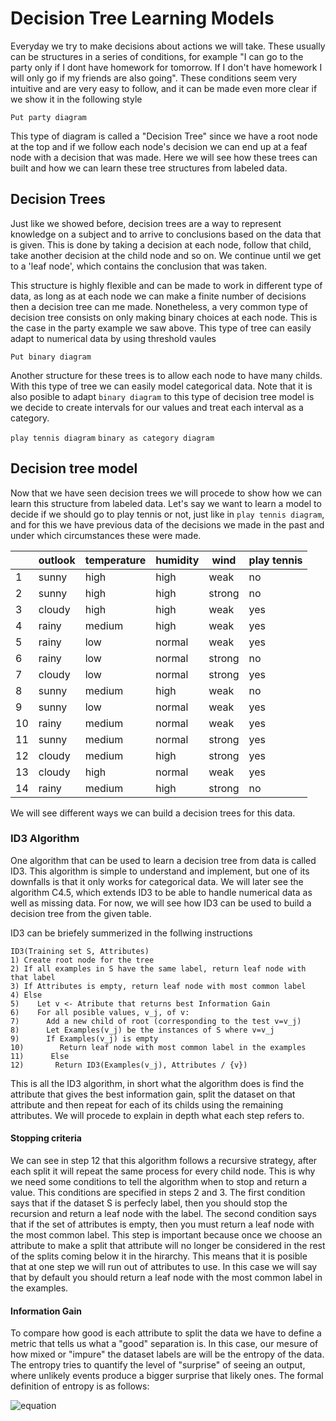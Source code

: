 # Decision Tree Learning Models

Everyday we try to make decisions about actions we will take. These usually can be structures in a series of conditions, for example "I can go to the party only if I dont have homework for tomorrow. If I don't have homework I will only go if my friends are also going". These conditions seem very intuitive and are very easy to follow, and it can be made even more clear if we show it in the following style

`Put party diagram`

This type of diagram is called a "Decision Tree" since we have a root node at the top and if we follow each node's decision we can end up at a feaf node with a decision that was made. Here we will see how these trees can built and how we can learn these tree structures from labeled data.

## Decision Trees

Just like we showed before, decision trees are a way to represent knowledge on a subject and to arrive to conclusions based on the data that is given. This is done by taking a decision at each node, follow that child, take another decision at the child node and so on. We continue until we get to a 'leaf node', which contains the conclusion that was taken. 

This structure is highly flexible and can be made to work in different type of data, as long as at each node we can make a finite number of decisions then a decision tree can me made. Nonetheless, a very common type of decision tree consists on only making binary choices at each node. This is the case in the party example we saw above. This type of tree can easily adapt to numerical data by using threshold vaules

`Put binary diagram`

Another structure for these trees is to allow each node to have many childs. With this type of tree we can easily model categorical data. Note that it is also posible to adapt `binary diagram` to this type of decision tree model is we decide to create intervals for our values and treat each interval as a category.

`play tennis diagram`
`binary as category diagram`

## Decision tree model

Now that we have seen decision trees we will procede to show how we can learn this structure from labeled data. Let's say we want to learn a model to decide if we should go to play tennis or not, just like in `play tennis diagram`, and for this we have previous data of the decisions we made in the past and under which circumstances these were made.

|    | outlook | temperature | humidity | wind   | play tennis |
|----|---------|-------------|----------|--------|-------------|
| 1  | sunny   | high        | high     | weak   | no          |
| 2  | sunny   | high        | high     | strong | no          |
| 3  | cloudy  | high        | high     | weak   | yes         |
| 4  | rainy   | medium      | high     | weak   | yes         |
| 5  | rainy   | low         | normal   | weak   | yes         |
| 6  | rainy   | low         | normal   | strong | no          |
| 7  | cloudy  | low         | normal   | strong | yes         |
| 8  | sunny   | medium      | high     | weak   | no          |
| 9  | sunny   | low         | normal   | weak   | yes         |
| 10 | rainy   | medium      | normal   | weak   | yes         |
| 11 | sunny   | medium      | normal   | strong | yes         |
| 12 | cloudy  | medium      | high     | strong | yes         |
| 13 | cloudy  | high        | normal   | weak   | yes         |
| 14 | rainy   | medium      | high     | strong | no          |

We will see different ways we can build a decision trees for this data.

### ID3 Algorithm

One algorithm that can be used to learn a decision tree from data is called ID3. This algorithm is simple to understand and implement, but one of its downfalls is that it only works for categorical data. We will later see the algorithm C4.5, which extends ID3 to be able to handle numerical data as well as missing data. For now, we will see how ID3 can be used to build a decision tree from the given table.

ID3 can be briefely summerized in the follwing instructions

```
ID3(Training set S, Attributes)
1) Create root node for the tree
2) If all examples in S have the same label, return leaf node with that label
3) If Attributes is empty, return leaf node with most common label
4) Else
5)    Let v <- Atribute that returns best Information Gain
6)    For all posible values, v_j, of v:
7)      Add a new child of root (corresponding to the test v=v_j)
8)      Let Examples(v_j) be the instances of S where v=v_j
9)      If Examples(v_j) is empty
10)        Return leaf node with most common label in the examples
11)      Else
12)       Return ID3(Examples(v_j), Attributes / {v})
```

This is all the ID3 algorithm, in short what the algorithm does is find the attribute that gives the best information gain, split the dataset on that attribute and then repeat for each of its childs using the remaining attributes. We will procede to explain in depth what each step refers to. 

#### Stopping criteria

We can see in step 12 that this algorithm follows a recursive strategy, after each split it will repeat the same process for every child node. This is why we need some conditions to tell the algorithm when to stop and return a value. This conditions are specified in steps 2 and 3. The first condition says that if the dataset S is perfecly label, then you should stop the recursion and return a leaf node with the label. The second condition says that if the set of attributes is empty, then you must return a leaf node with the most common label. This step is important because once we choose an attribute to make a split that attribute will no longer be considered in the rest of the splits coming below it in the hirarchy. This means that it is posible that at one step we will run out of attributes to use. In this case we will say that by default you should return a leaf node with the most common label in the examples.

#### Information Gain

To compare how good is each attribute to split the data we have to define a metric that tells us what a "good" separation is. In this case, our mesure of how mixed or "impure" the dataset labels are will be the entropy of the data. The entropy tries to quantify the level of "surprise" of seeing an output, where unlikely events produce a bigger surprise that likely ones. The formal definition of entropy is as follows:

![equation](https://latex.codecogs.com/png.download?H%28T%29%20%3D%20%5Csum_i%20p_i%20%5Clog_2%28p_i%29)


